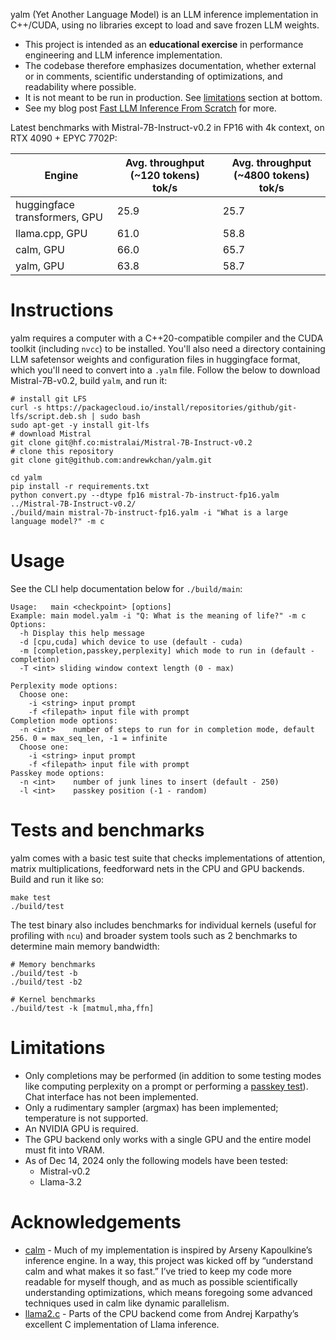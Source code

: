 yalm (Yet Another Language Model) is an LLM inference implementation in C++/CUDA, using no libraries except to load and save frozen LLM weights.
- This project is intended as an **educational exercise** in performance engineering and LLM inference implementation. 
- The codebase therefore emphasizes documentation, whether external or in comments, scientific understanding of optimizations, and readability where possible. 
- It is not meant to be run in production. See [limitations](#limitations) section at bottom.
- See my blog post [Fast LLM Inference From Scratch](https://andrewkchan.dev/posts/yalm.html) for more.

Latest benchmarks with Mistral-7B-Instruct-v0.2 in FP16 with 4k context, on RTX 4090 + EPYC 7702P:

| Engine      | Avg. throughput (~120 tokens) tok/s | Avg. throughput (~4800 tokens) tok/s |
| ----------- | ----------- | ----------- |
| huggingface transformers, GPU | 25.9 | 25.7 |
| llama.cpp, GPU | 61.0 | 58.8 |
| calm, GPU | 66.0 | 65.7 |
| yalm, GPU | 63.8 | 58.7 |

# Instructions

yalm requires a computer with a C++20-compatible compiler and the CUDA toolkit (including `nvcc`) to be installed. You'll also need a directory containing LLM safetensor weights and configuration files in huggingface format, which you'll need to convert into a `.yalm` file. Follow the below to download Mistral-7B-v0.2, build `yalm`, and run it:

```
# install git LFS
curl -s https://packagecloud.io/install/repositories/github/git-lfs/script.deb.sh | sudo bash
sudo apt-get -y install git-lfs
# download Mistral
git clone git@hf.co:mistralai/Mistral-7B-Instruct-v0.2
# clone this repository
git clone git@github.com:andrewkchan/yalm.git

cd yalm
pip install -r requirements.txt
python convert.py --dtype fp16 mistral-7b-instruct-fp16.yalm ../Mistral-7B-Instruct-v0.2/
./build/main mistral-7b-instruct-fp16.yalm -i "What is a large language model?" -m c
```

# Usage

See the CLI help documentation below for `./build/main`:

```
Usage:   main <checkpoint> [options]
Example: main model.yalm -i "Q: What is the meaning of life?" -m c
Options:
  -h Display this help message
  -d [cpu,cuda] which device to use (default - cuda)
  -m [completion,passkey,perplexity] which mode to run in (default - completion)
  -T <int> sliding window context length (0 - max)

Perplexity mode options:
  Choose one:
    -i <string> input prompt
    -f <filepath> input file with prompt
Completion mode options:
  -n <int>    number of steps to run for in completion mode, default 256. 0 = max_seq_len, -1 = infinite
  Choose one:
    -i <string> input prompt
    -f <filepath> input file with prompt
Passkey mode options:
  -n <int>    number of junk lines to insert (default - 250)
  -l <int>    passkey position (-1 - random)
```

# Tests and benchmarks

yalm comes with a basic test suite that checks implementations of attention, matrix multiplications, feedforward nets in the CPU and GPU backends. Build and run it like so:

```
make test
./build/test
```

The test binary also includes benchmarks for individual kernels (useful for profiling with `ncu`) and broader system tools such as 2 benchmarks to determine main memory bandwidth:

```
# Memory benchmarks
./build/test -b
./build/test -b2

# Kernel benchmarks
./build/test -k [matmul,mha,ffn]
```

# Limitations

- Only completions may be performed (in addition to some testing modes like computing perplexity on a prompt or performing a [passkey test](https://github.com/ggerganov/llama.cpp/pull/3856)). Chat interface has not been implemented.
- Only a rudimentary sampler (argmax) has been implemented; temperature is not supported.
- An NVIDIA GPU is required.
- The GPU backend only works with a single GPU and the entire model must fit into VRAM.
- As of Dec 14, 2024 only the following models have been tested:
  - Mistral-v0.2 
  - Llama-3.2

# Acknowledgements

- [calm](https://github.com/zeux/calm) - Much of my implementation is inspired by Arseny Kapoulkine’s inference engine. In a way, this project was kicked off by “understand calm and what makes it so fast.” I’ve tried to keep my code more readable for myself though, and as much as possible scientifically understanding optimizations, which means foregoing some advanced techniques used in calm like dynamic parallelism.
- [llama2.c](https://github.com/karpathy/llama2.c) - Parts of the CPU backend come from Andrej Karpathy’s excellent C implementation of Llama inference.